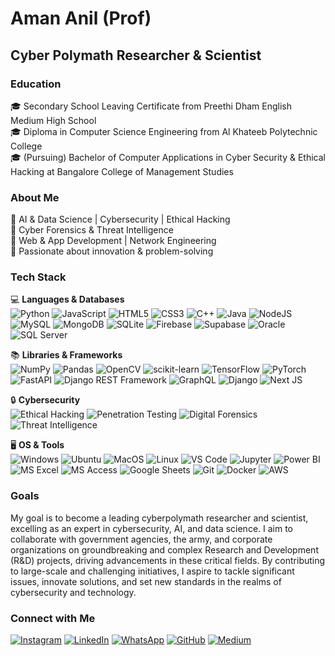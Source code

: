 # Aman Anil (Prof)

## Cyber Polymath Researcher & Scientist

### Education  
🎓 Secondary School Leaving Certificate from Preethi Dham English Medium High School  
🎓 Diploma in Computer Science Engineering from Al Khateeb Polytechnic College  
🎓 (Pursuing) Bachelor of Computer Applications in Cyber Security & Ethical Hacking at Bangalore College of Management Studies  

### About Me  
🔹 AI & Data Science | Cybersecurity | Ethical Hacking  
🔹 Cyber Forensics & Threat Intelligence  
🔹 Web & App Development | Network Engineering  
🔹 Passionate about innovation & problem-solving  

### Tech Stack  
💻 **Languages & Databases**  
![Python](https://img.shields.io/badge/python-3670A0?style=for-the-badge&logo=python&logoColor=ffdd54) ![JavaScript](https://img.shields.io/badge/javascript-%23323330.svg?style=for-the-badge&logo=javascript&logoColor=%23F7DF1E) ![HTML5](https://img.shields.io/badge/html5-%23E34F26.svg?style=for-the-badge&logo=html5&logoColor=white) ![CSS3](https://img.shields.io/badge/css3-%231572B6.svg?style=for-the-badge&logo=css3&logoColor=white) ![C++](https://img.shields.io/badge/c++-%2300599C.svg?style=for-the-badge&logo=c%2B%2B&logoColor=white) ![Java](https://img.shields.io/badge/java-%23ED8B00.svg?style=for-the-badge&logo=openjdk&logoColor=white) ![NodeJS](https://img.shields.io/badge/node.js-6DA55F?style=for-the-badge&logo=node.js&logoColor=white) ![MySQL](https://img.shields.io/badge/mysql-4479A1.svg?style=for-the-badge&logo=mysql&logoColor=white) ![MongoDB](https://img.shields.io/badge/MongoDB-%234ea94b.svg?style=for-the-badge&logo=mongodb&logoColor=white) ![SQLite](https://img.shields.io/badge/sqlite-%2307405e.svg?style=for-the-badge&logo=sqlite&logoColor=white) ![Firebase](https://img.shields.io/badge/firebase-%23039BE5.svg?style=for-the-badge&logo=firebase) ![Supabase](https://img.shields.io/badge/supabase-%233ECF8E.svg?style=for-the-badge&logo=supabase&logoColor=white) ![Oracle](https://img.shields.io/badge/oracle-%23F80000.svg?style=for-the-badge&logo=oracle&logoColor=white) ![SQL Server](https://img.shields.io/badge/sql_server-%23CC2927.svg?style=for-the-badge&logo=microsoft-sql-server&logoColor=white)  

📚 **Libraries & Frameworks**  
![NumPy](https://img.shields.io/badge/numpy-%23013243.svg?style=for-the-badge&logo=numpy&logoColor=white) ![Pandas](https://img.shields.io/badge/pandas-%23150458.svg?style=for-the-badge&logo=pandas&logoColor=white) ![OpenCV](https://img.shields.io/badge/opencv-%23white.svg?style=for-the-badge&logo=opencv&logoColor=white) ![scikit-learn](https://img.shields.io/badge/scikit--learn-%23F7931E.svg?style=for-the-badge&logo=scikit-learn&logoColor=white) ![TensorFlow](https://img.shields.io/badge/TensorFlow-%23FF6F00.svg?style=for-the-badge&logo=TensorFlow&logoColor=white) ![PyTorch](https://img.shields.io/badge/PyTorch-%23EE4C2C.svg?style=for-the-badge&logo=PyTorch&logoColor=white) ![FastAPI](https://img.shields.io/badge/FastAPI-%23009688.svg?style=for-the-badge&logo=fastapi&logoColor=white) ![Django REST Framework](https://img.shields.io/badge/DRF-%23092E20.svg?style=for-the-badge&logo=django&logoColor=white) ![GraphQL](https://img.shields.io/badge/GraphQL-%23E10098.svg?style=for-the-badge&logo=graphql&logoColor=white) ![Django](https://img.shields.io/badge/django-%23092E20.svg?style=for-the-badge&logo=django&logoColor=white) ![Next JS](https://img.shields.io/badge/Next-black?style=for-the-badge&logo=next.js&logoColor=white) 

🔒 **Cybersecurity**  
![Ethical Hacking](https://img.shields.io/badge/ethical_hacking-%2300A8FF.svg?style=for-the-badge&logo=hackaday&logoColor=white) ![Penetration Testing](https://img.shields.io/badge/penetration_testing-%231E90FF.svg?style=for-the-badge&logo=owasp&logoColor=white) ![Digital Forensics](https://img.shields.io/badge/digital_forensics-%23FF6F00.svg?style=for-the-badge&logo=onlyoffice&logoColor=white) ![Threat Intelligence](https://img.shields.io/badge/threat_intelligence-%232E8B57.svg?style=for-the-badge&logo=opendns&logoColor=white)  

🖥 **OS & Tools**  
![Windows](https://img.shields.io/badge/windows-%230078D6.svg?style=for-the-badge&logo=windows&logoColor=white) ![Ubuntu](https://img.shields.io/badge/ubuntu-%23E95420.svg?style=for-the-badge&logo=ubuntu&logoColor=white) ![MacOS](https://img.shields.io/badge/macOS-%23000000.svg?style=for-the-badge&logo=apple&logoColor=white) ![Linux](https://img.shields.io/badge/linux-%23FCC624.svg?style=for-the-badge&logo=linux&logoColor=black) ![VS Code](https://img.shields.io/badge/visual%20studio%20code-%23007ACC.svg?style=for-the-badge&logo=visual-studio-code&logoColor=white) ![Jupyter](https://img.shields.io/badge/jupyter-%23F37626.svg?style=for-the-badge&logo=jupyter&logoColor=white) ![Power BI](https://img.shields.io/badge/powerbi-%23F2C811.svg?style=for-the-badge&logo=powerbi&logoColor=black) ![MS Excel](https://img.shields.io/badge/MS_Excel-%23217346.svg?style=for-the-badge&logo=microsoft-excel&logoColor=white) ![MS Access](https://img.shields.io/badge/MS_Access-%23A4373A.svg?style=for-the-badge&logo=microsoft-access&logoColor=white) ![Google Sheets](https://img.shields.io/badge/Google_Sheets-%230F9D58.svg?style=for-the-badge&logo=google-sheets&logoColor=white) ![Git](https://img.shields.io/badge/git-%23F05033.svg?style=for-the-badge&logo=git&logoColor=white) ![Docker](https://img.shields.io/badge/docker-%230db7ed.svg?style=for-the-badge&logo=docker&logoColor=white) ![AWS](https://img.shields.io/badge/AWS-%23FF9900.svg?style=for-the-badge&logo=amazon-aws&logoColor=white)

### Goals  
My goal is to become a leading cyberpolymath researcher and scientist, excelling as an expert in cybersecurity, AI, and data science. I aim to collaborate with government agencies, the army, and corporate organizations on groundbreaking and complex Research and Development (R&D) projects, driving advancements in these critical fields. By contributing to large-scale and challenging initiatives, I aspire to tackle significant issues, innovate solutions, and set new standards in the realms of cybersecurity and technology.  

### Connect with Me  
[![Instagram](https://img.shields.io/badge/Instagram-%23E4405F.svg?logo=Instagram&logoColor=white)](https://www.instagram.com/amananilofficial) [![LinkedIn](https://img.shields.io/badge/LinkedIn-%230077B5.svg?logo=linkedin&logoColor=white)](https://www.linkedin.com/in/amananilofficial) [![WhatsApp](https://img.shields.io/badge/WhatsApp-25D366?logo=whatsapp&logoColor=white)](https://wa.me/+917892939127) [![GitHub](https://img.shields.io/badge/GitHub-%23121011.svg?logo=github&logoColor=white)](https://github.com/amananilofficial) [![Medium](https://img.shields.io/badge/Medium-%23000000.svg?logo=Medium&logoColor=white)](https://medium.com/@amananilofficial)
